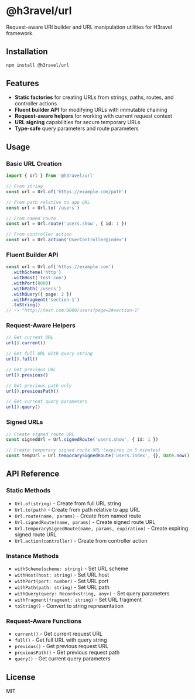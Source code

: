 # @h3ravel/url

Request-aware URI builder and URL manipulation utilities for H3ravel framework.

## Installation

```bash
npm install @h3ravel/url
```

## Features

- **Static factories** for creating URLs from strings, paths, routes, and controller actions
- **Fluent builder API** for modifying URLs with immutable chaining
- **Request-aware helpers** for working with current request context
- **URL signing** capabilities for secure temporary URLs
- **Type-safe** query parameters and route parameters

## Usage

### Basic URL Creation

```typescript
import { Url } from '@h3ravel/url'

// From string
const url = Url.of('https://example.com/path')

// From path relative to app URL
const url = Url.to('/users')

// From named route
const url = Url.route('users.show', { id: 1 })

// From controller action
const url = Url.action('UserController@index')
```

### Fluent Builder API

```typescript
const url = Url.of('https://example.com')
  .withScheme('http')
  .withHost('test.com')
  .withPort(8000)
  .withPath('/users')
  .withQuery({ page: 2 })
  .withFragment('section-1')
  .toString()
// -> "http://test.com:8000/users?page=2#section-1"
```

### Request-Aware Helpers

```typescript
// Get current URL
url().current()

// Get full URL with query string
url().full()

// Get previous URL
url().previous()

// Get previous path only
url().previousPath()

// Get current query parameters
url().query()
```

### Signed URLs

```typescript
// Create signed route URL
const signedUrl = Url.signedRoute('users.show', { id: 1 })

// Create temporary signed route URL (expires in 5 minutes)
const tempUrl = Url.temporarySignedRoute('users.index', {}, Date.now() + 300000)
```

## API Reference

### Static Methods

- `Url.of(string)` - Create from full URL string
- `Url.to(path)` - Create from path relative to app URL
- `Url.route(name, params)` - Create from named route
- `Url.signedRoute(name, params)` - Create signed route URL
- `Url.temporarySignedRoute(name, params, expiration)` - Create expiring signed route URL
- `Url.action(controller)` - Create from controller action

### Instance Methods

- `withScheme(scheme: string)` - Set URL scheme
- `withHost(host: string)` - Set URL host
- `withPort(port: number)` - Set URL port
- `withPath(path: string)` - Set URL path
- `withQuery(query: Record<string, any>)` - Set query parameters
- `withFragment(fragment: string)` - Set URL fragment
- `toString()` - Convert to string representation

### Request-Aware Functions

- `current()` - Get current request URL
- `full()` - Get full URL with query string
- `previous()` - Get previous request URL
- `previousPath()` - Get previous request path
- `query()` - Get current query parameters

## License

MIT
